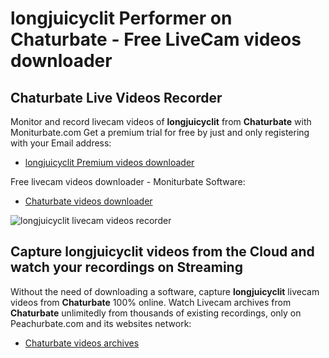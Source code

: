 # longjuicyclit Performer on Chaturbate - Free LiveCam videos downloader

## Chaturbate Live Videos Recorder

Monitor and record livecam videos of **longjuicyclit** from **Chaturbate** with Moniturbate.com
Get a premium trial for free by just and only registering with your Email address:
* [longjuicyclit Premium videos downloader](https://moniturbate.com/request-demo-licence-key.html)

Free livecam videos downloader - Moniturbate Software:
* [Chaturbate videos downloader](https://moniturbate.com/moniturbate-download-software.html)

![longjuicyclit livecam videos recorder](https://peachurnet.com/templates/moniturbate-software.png)


## Capture longjuicyclit videos from the Cloud and watch your recordings on Streaming

Without the need of downloading a software, capture **longjuicyclit** livecam videos from **Chaturbate** 100% online.
Watch Livecam archives from **Chaturbate** unlimitedly from thousands of existing recordings, only on Peachurbate.com and its websites network:
* [Chaturbate videos archives](https://peachurnet.com/)